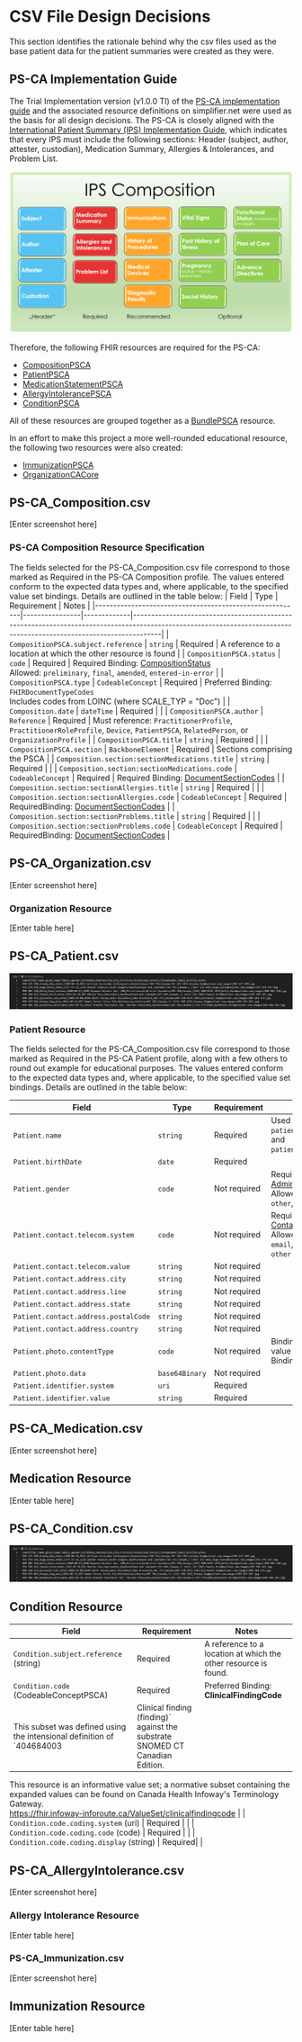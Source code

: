 # CSV File Design Decisions
This section identifies the rationale behind why the csv files used as the base patient data for the patient summaries were created as they were.

## PS-CA Implementation Guide
The Trial Implementation version (v1.0.0 TI) of the [PS-CA implementation guide](https://simplifier.net/guide/pan-canadian-patient-summary-v1.0-ti-fhir-implementation-guide?version=1.0.0) and the associated resource definitions on simplifier.net were used as the basis for all design decisions. The PS-CA is closely aligned with the [International Patient Summary (IPS) Implementation Guide](https://hl7.org/fhir/uv/ips/), which indicates that every IPS must include the following sections: Header (subject, author, attester, custodian), Medication Summary, Allergies & Intolerances, and Problem List.

![Screenshot of IPS composition showing required sections as: Header (subject, author, attester, custodian), Medication Summary, Allergies & Intolerances, and Problem List](images/ips-composition.png)

Therefore, the following FHIR resources are required for the PS-CA:
- [CompositionPSCA](https://simplifier.net/ps-ca-r1/compositionpsca)
- [PatientPSCA](https://simplifier.net/ps-ca-r1/patientpsca)
- [MedicationStatementPSCA](https://simplifier.net/ps-ca-r1/medicationstatementpsca)
- [AllergyIntolerancePSCA](https://simplifier.net/ps-ca-r1/allergyintolerancepsca)
- [ConditionPSCA](https://simplifier.net/ps-ca-r1/conditionpsca)

All of these resources are grouped together as a [BundlePSCA](https://simplifier.net/ps-ca-r1/bundlepsca) resource.

In an effort to make this project a more well-rounded educational resource, the following two resources were also created:
- [ImmunizationPSCA](https://simplifier.net/ps-ca-r1/immunizationpsca)
- [OrganizationCACore](https://simplifier.net/ca-core/organization-ca-core)

## PS-CA_Composition.csv
[Enter screenshot here]
### PS-CA Composition Resource Specification
The fields selected for the PS-CA_Composition.csv file correspond to those marked as Required in the PS-CA Composition profile. The values entered conform to the expected data types and, where applicable, to the specified value set bindings. Details are outlined in the table below:
| Field                                                   | Type           | Requirement | Notes                                                                                                                                                              |
|---------------------------------------------------------|----------------|-------------|--------------------------------------------------------------------------------------------------------------------------------------------------------------------|
| `CompositionPSCA.subject.reference`                     | `string`       | Required    | A reference to a location at which the other resource is found                                                                                                     |
| `CompositionPSCA.status`                                | `code`         | Required    | Required Binding: [CompositionStatus](http://hl7.org/fhir/composition-status) <br> Allowed: `preliminary`, `final`, `amended`, `entered-in-error`              |
| `CompositionPSCA.type`                                  | `CodeableConcept` | Required | Preferred Binding: `FHIRDocumentTypeCodes` <br> Includes codes from LOINC (where SCALE_TYP = "Doc")                                                                     |
| `Composition.date`                                      | `dateTime`     | Required    |                                                                                                                                                                    |
| `CompositionPSCA.author`                                | `Reference`    | Required    | Must reference: `PractitionerProfile`, `PractitionerRoleProfile`, `Device`, `PatientPSCA`, `RelatedPerson`, or `OrganizationProfile`                              |
| `CompositionPSCA.title`                                 | `string`       | Required    |                                                                                                                                                                    |
| `CompositionPSCA.section`                               | `BackboneElement` | Required | Sections comprising the PSCA                                                                                                                                        |
| `Composition.section:sectionMedications.title`          | `string`       | Required    |                                                                                                                                                                    |
| `Composition.section:sectionMedications.code`           | `CodeableConcept` | Required | Required Binding: [DocumentSectionCodes](https://simplifier.net/packages/hl7.fhir.r4.core/4.0.1/files/2831879)                                                             |
| `Composition.section:sectionAllergies.title`            | `string`       | Required    |                                                                                                                                                                    |
| `Composition.section:sectionAllergies.code`             | `CodeableConcept` | Required | RequiredBinding: [DocumentSectionCodes](https://simplifier.net/packages/hl7.fhir.r4.core/4.0.1/files/2831879)                                                             |
| `Composition.section:sectionProblems.title`             | `string`       | Required    |                                                                                                                                                                    |
| `Composition.section:sectionProblems.code`              | `CodeableConcept` | Required | RequiredBinding: [DocumentSectionCodes](https://simplifier.net/packages/hl7.fhir.r4.core/4.0.1/files/2831879)                                                             |

## PS-CA_Organization.csv
[Enter screenshot here]

### Organization Resource
[Enter table here]

## PS-CA_Patient.csv
![Screenshot of PS-CA_Patient.csv file](images/ps-ca_patient.jpg)

### Patient Resource
The fields selected for the PS-CA_Composition.csv file correspond to those marked as Required in the PS-CA Patient profile, along with a few others to round out example for educational purposes. The values entered conform to the expected data types and, where applicable, to the specified value set bindings. Details are outlined in the table below:

| Field                                        | Type           | Requirement  | Notes                                                                                                                                              |
|---------------------------------------------|----------------|--------------|----------------------------------------------------------------------------------------------------------------------------------------------------|
| `Patient.name`                              | `string`       | Required     | Used `patient.name.family` and `patient.name.given`                                                                                                |
| `Patient.birthDate`                         | `date`         | Required     |                                                                                                                                                    |
| `Patient.gender`                            | `code`         | Not required | Required Binding: [AdministrativeGender](http://hl7.org/fhir/administrative-gender) <br> Allowed: `male`, `female`, `other`, `unknown`                 |
| `Patient.contact.telecom.system`            | `code`         | Not required | Required Binding: [ContactPointSystem](http://hl7.org/fhir/contact-point-system) <br> Allowed: `phone`, `fax`, `email`, `pager`, `url`, `sms`, `other`     |
| `Patient.contact.telecom.value`             | `string`       | Not required |                                                                                                                                                    |
| `Patient.contact.address.city`              | `string`       | Not required |                                                                                                                                                    |
| `Patient.contact.address.line`              | `string`       | Not required |                                                                                                                                                    |
| `Patient.contact.address.state`             | `string`       | Not required |                                                                                                                                                    |
| `Patient.contact.address.postalCode`        | `string`       | Not required |                                                                                                                                                    |
| `Patient.contact.address.country`           | `string`       | Not required |                                                                                                                                                    |
| `Patient.photo.contentType`                 | `code`         | Not required | Binding: *Mime Types* value set (Required Binding)                                                                               |
| `Patient.photo.data`                        | `base64Binary` | Not required |                                                                                                                                                    |
| `Patient.identifier.system`                 | `uri`          | Required     |                                                                                                                                                    |
| `Patient.identifier.value`                  | `string`       | Required     |                                                                                                                                                    |

## PS-CA_Medication.csv
[Enter screenshot here]

## Medication Resource
[Enter table here]

## PS-CA_Condition.csv
![Screenshot of PS-CA_Condition.csv file](images/ps-ca_patient.jpg)

## Condition Resource
| Field                                  | Requirement | Notes                                                                                                                                                                                                                                                                                     |
|----------------------------------------|-------------|-------------------------------------------------------------------------------------------------------------------------------------------------------------------------------------------------------------------------------------------------------------------------------------------|
| `Condition.subject.reference` (string) | Required    | A reference to a location at which the other resource is found.                                                                                                                                                                                                                           |
| `Condition.code` (CodeableConceptPSCA) | Required    | Preferred Binding: **ClinicalFindingCode**
This subset was defined using the intensional definition of `404684003 | Clinical finding (finding)` against the substrate SNOMED CT Canadian Edition.  
This resource is an informative value set; a normative subset containing the expanded values can be found on Canada Health Infoway's Terminology Gateway.  
https://fhir.infoway-inforoute.ca/ValueSet/clinicalfindingcode |
| `Condition.code.coding.system` (uri)   | Required |                                                                                                                                                                                                                                                                                           |
| `Condition.code.coding.code` (code)    | Required |                                                                                                                                                                                                                                                                                           |
| `Condition.code.coding.display` (string) |  Required|                                                                                                                                                                                                                                                                                           |


## PS-CA_AllergyIntolerance.csv
[Enter screenshot here]

### Allergy Intolerance Resource
[Enter table here]

### PS-CA_Immunization.csv
[Enter screenshot here]

## Immunization Resource
[Enter table here]